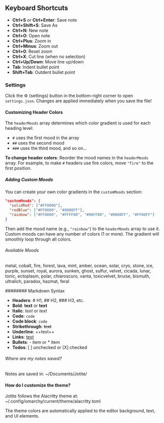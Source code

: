 ## Keyboard Shortcuts

- **Ctrl+S** or **Ctrl+Enter**: Save note
- **Ctrl+Shift+S**: Save As
- **Ctrl+N**: New note
- **Ctrl+O**: Open note
- **Ctrl+Plus**: Zoom in
- **Ctrl+Minus**: Zoom out
- **Ctrl+0**: Reset zoom
- **Ctrl+X**: Cut line (when no selection)
- **Ctrl+Up/Down**: Move line up/down
- **Tab**: Indent bullet point
- **Shift+Tab**: Outdent bullet point

### Settings

Click the ⚙ (settings) button in the bottom-right corner to open `settings.json`. Changes are applied immediately when you save the file!

#### Customizing Header Colors

The `headerMoods` array determines which color gradient is used for each heading level:
- `#` uses the first mood in the array
- `##` uses the second mood
- `###` uses the third mood, and so on...

**To change header colors**: Reorder the mood names in the `headerMoods` array. For example, to make `#` headers use fire colors, move `"fire"` to the first position.

##### Adding Custom Moods

You can create your own color gradients in the `customMoods` section:

```json
"customMoods": {
  "solidRed": ["#FF0000"],
  "redBlue": ["#FF0000", "#0000FF"],
  "rainbow": ["#FF0000", "#FFFF00", "#00FF00", "#0000FF", "#FF00FF"]
}
```

Then add the mood name (e.g., `"rainbow"`) to the `headerMoods` array to use it. Custom moods can have any number of colors (1 or more). The gradient will smoothly loop through all colors.

###### Available Moods

metal, cobalt, fire, forest, lava, mint, amber, ocean, solar, cryo, stone, ice, purple, sunset, royal, aurora, sunken, ghost, sulfur, velvet, cicada, lunar, tonic, ectoplasm, polar, chiaroscuro, vanta, toxicvelvet, bruise, bismuth, ultralich, paradox, hazmat, feral


######## Markdown Syntax

- **Headers**: # H1, ## H2, ### H3, etc.
- **Bold**: **text** or __text__
- **Italic**: *text* or _text_
- **Code**: `code`
- **Code block**: ```code```
- **Strikethrough**: ~~text~~
- **Underline**: ++text++
- **Links**: [text](url)
- **Bullets**: - item or * item
- **Todos**: [ ] unchecked or [X] checked

###### Where are my notes saved?

Notes are saved in: ~/Documents/Jotite/

#### How do I customize the theme?

Jotite follows the Alacritty theme at: ~/.config/omarchy/current/theme/alacritty.toml

The theme colors are automatically applied to the editor background, text, and UI elements.